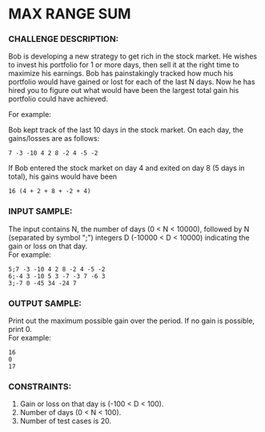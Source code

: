 # MAX RANGE SUM

### CHALLENGE DESCRIPTION:

Bob is developing a new strategy to get rich in the stock market. He wishes to invest his portfolio for 1 or more days, then sell it at the right time to maximize his earnings. Bob has painstakingly tracked how much his portfolio would have gained or lost for each of the last N days. Now he has hired you to figure out what would have been the largest total gain his portfolio could have achieved.

For example:

Bob kept track of the last 10 days in the stock market. On each day, the gains/losses are as follows:

```
7 -3 -10 4 2 8 -2 4 -5 -2
```

If Bob entered the stock market on day 4 and exited on day 8 (5 days in total), his gains would have been

```
16 (4 + 2 + 8 + -2 + 4)
```

### INPUT SAMPLE:

The input contains N, the number of days (0 < N < 10000), followed by N (separated by symbol ";") integers D (-10000 < D < 10000) indicating the gain or loss on that day.  
For example:

```
5;7 -3 -10 4 2 8 -2 4 -5 -2
6;-4 3 -10 5 3 -7 -3 7 -6 3
3;-7 0 -45 34 -24 7
```

### OUTPUT SAMPLE:

Print out the maximum possible gain over the period. If no gain is possible, print 0.  
For example:

```
16
0
17
```

### CONSTRAINTS:

1. Gain or loss on that day is (-100 < D < 100).
2. Number of days (0 < N < 100).
3. Number of test cases is 20.